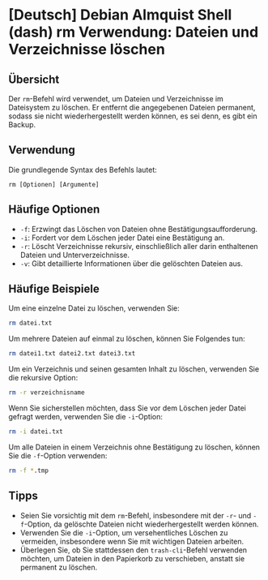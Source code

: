 # [Deutsch] Debian Almquist Shell (dash) rm Verwendung: Dateien und Verzeichnisse löschen

## Übersicht
Der `rm`-Befehl wird verwendet, um Dateien und Verzeichnisse im Dateisystem zu löschen. Er entfernt die angegebenen Dateien permanent, sodass sie nicht wiederhergestellt werden können, es sei denn, es gibt ein Backup.

## Verwendung
Die grundlegende Syntax des Befehls lautet:

```
rm [Optionen] [Argumente]
```

## Häufige Optionen
- `-f`: Erzwingt das Löschen von Dateien ohne Bestätigungsaufforderung.
- `-i`: Fordert vor dem Löschen jeder Datei eine Bestätigung an.
- `-r`: Löscht Verzeichnisse rekursiv, einschließlich aller darin enthaltenen Dateien und Unterverzeichnisse.
- `-v`: Gibt detaillierte Informationen über die gelöschten Dateien aus.

## Häufige Beispiele
Um eine einzelne Datei zu löschen, verwenden Sie:

```bash
rm datei.txt
```

Um mehrere Dateien auf einmal zu löschen, können Sie Folgendes tun:

```bash
rm datei1.txt datei2.txt datei3.txt
```

Um ein Verzeichnis und seinen gesamten Inhalt zu löschen, verwenden Sie die rekursive Option:

```bash
rm -r verzeichnisname
```

Wenn Sie sicherstellen möchten, dass Sie vor dem Löschen jeder Datei gefragt werden, verwenden Sie die `-i`-Option:

```bash
rm -i datei.txt
```

Um alle Dateien in einem Verzeichnis ohne Bestätigung zu löschen, können Sie die `-f`-Option verwenden:

```bash
rm -f *.tmp
```

## Tipps
- Seien Sie vorsichtig mit dem `rm`-Befehl, insbesondere mit der `-r`- und `-f`-Option, da gelöschte Dateien nicht wiederhergestellt werden können.
- Verwenden Sie die `-i`-Option, um versehentliches Löschen zu vermeiden, insbesondere wenn Sie mit wichtigen Dateien arbeiten.
- Überlegen Sie, ob Sie stattdessen den `trash-cli`-Befehl verwenden möchten, um Dateien in den Papierkorb zu verschieben, anstatt sie permanent zu löschen.